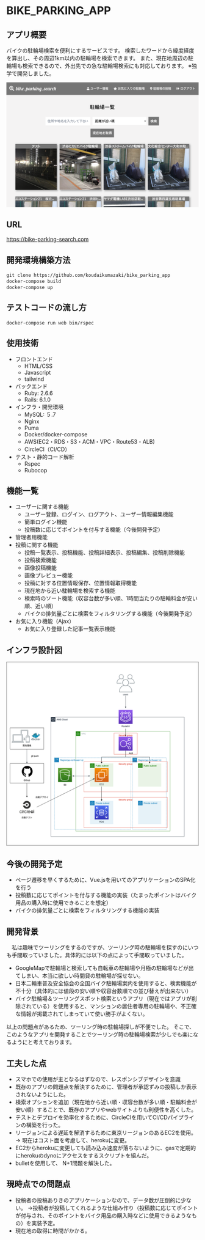# BIKE_PARKING_APP

## アプリ概要
バイクの駐輪場検索を便利にするサービスです。
検索したワードから緯度経度を算出し、その周辺1km以内の駐輪場を検索できます。
また、現在地周辺の駐輪場も検索できるので、外出先での急な駐輪場検索にも対応しております。
※独学で開発しました。

<img src="/README_images/screen_shot.png">

## URL 
https://bike-parking-search.com

## 開発環境構築方法

```
git clone https://github.com/koudaikumazaki/bike_parking_app
docker-compose build
docker-compose up
```

## テストコードの流し方

```
docker-compose run web bin/rspec
```

## 使用技術
- フロントエンド
  - HTML/CSS
  - Javascript
  - tailwind
- バックエンド
  - Ruby: 2.6.6
  - Rails: 6.1.0
- インフラ・開発環境
  - MySQL: ５.7
  - Nginx
  - Puma
  - Docker/docker-compose
  - AWS(EC2・RDS・S3・ACM・VPC・Route53・ALB)
  - CircleCI（CI/CD）
- テスト・静的コード解析
  - Rspec
  - Rubocop

## 機能一覧
- ユーザーに関する機能
  - ユーザー登録、ログイン、ログアウト、ユーザー情報編集機能
  - 簡単ログイン機能
  - 投稿数に応じてポイントを付与する機能（今後開発予定）
- 管理者用機能
- 投稿に関する機能
  - 投稿一覧表示、投稿機能、投稿詳細表示、投稿編集、投稿削除機能
  - 投稿検索機能
  - 画像投稿機能
  - 画像プレビュー機能
  - 投稿に対する位置情報保存、位置情報取得機能
  - 現在地から近い駐輪場を検索する機能
  - 検索時のソート機能（収容台数が多い順、1時間当たりの駐輪料金が安い順、近い順）
  - バイクの排気量ごとに検索をフィルタリングする機能（今後開発予定）
- お気に入り機能（Ajax）
  - お気に入り登録した記事一覧表示機能


## インフラ設計図
<img src= '/README_images/infra.png' >

## 今後の開発予定
- ページ遷移を早くするために、Vue.jsを用いてのアプリケーションのSPA化を行う
- 投稿数に応じてポイントを付与する機能の実装（たまったポイントはバイク用品の購入時に使用できることを想定）
- バイクの排気量ごとに検索をフィルタリングする機能の実装


## 開発背景
　私は趣味でツーリングをするのですが、ツーリング時の駐輪場を探すのにいつも手間取っていました。具体的には以下の点によって手間取っていました。

- GoogleMapで駐輪場と検索しても自転車の駐輪場や月極の駐輪場などが出てしまい、本当に欲しい時間貸の駐輪場が探せない。
- 日本二輪車普及安全協会の全国バイク駐輪場案内を使用すると、検索機能が不十分（具体的には値段の安い順や収容台数順での並び替えが出来ない）
- バイク駐輪場＆ツーリングスポット検索というアプリ（現在ではアプリが削除されている）を使用すると、マンションの居住者専用の駐輪場や、不正確な情報が掲載されてしまっていて使い勝手がよくない。

以上の問題点があるため、ツーリング時の駐輪場探しが不便でした。
そこで、このようなアプリを開発することでツーリング時の駐輪場検索が少しでも楽になるようにと考えております。

## 工夫した点
- スマホでの使用が主となるはずなので、レスポンシブデザインを意識
- 既存のアプリの問題点を解決するために、管理者が承認ずみの投稿しか表示されないようにした。
- 検索オプションを追加（現在地から近い順・収容台数が多い順・駐輪料金が安い順）することで、既存のアプリやwebサイトよりも利便性を高くした。
- テストとデプロイを効率化するために、CircleCIを用いてCI/CDパイプラインの構築を行った。
- リージョンによる遅延を解消するために東京リージョンのあるEC2を使用。 → 現在はコスト面を考慮して、herokuに変更。
- EC2からherokuに変更しても読み込み速度が落ちないように、gasで定期的にherokuのdynoにアクセスをするスクリプトを組んだ。
- bulletを使用して、 N+1問題を解決した。

## 現時点での問題点
- 投稿者の投稿ありきのアプリケーションなので、データ数が圧倒的に少ない。
→投稿者が投稿してくれるような仕組み作り（投稿数に応じてポイントが付与され、そのポイントをバイク用品の購入時などに使用できるようなもの）を実装予定。 
- 現在地の取得に時間がかかる。
